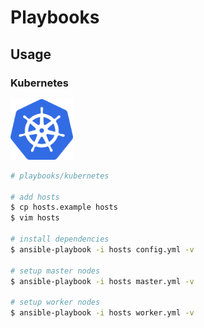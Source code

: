 # Playbooks

## Usage

### Kubernetes
<img src="https://raw.githubusercontent.com/kubernetes/kubernetes/master/logo/logo.png" width="100px">

```sh
# playbooks/kubernetes

# add hosts
$ cp hosts.example hosts
$ vim hosts

# install dependencies
$ ansible-playbook -i hosts config.yml -v

# setup master nodes
$ ansible-playbook -i hosts master.yml -v

# setup worker nodes
$ ansible-playbook -i hosts worker.yml -v
```
